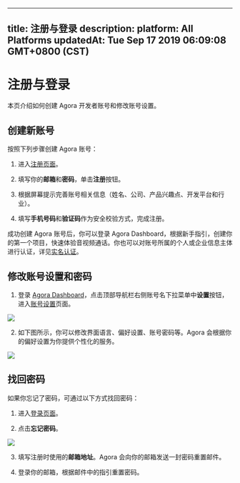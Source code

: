 
---
title: 注册与登录
description: 
platform: All Platforms
updatedAt: Tue Sep 17 2019 06:09:08 GMT+0800 (CST)
---
# 注册与登录
本页介绍如何创建 Agora 开发者账号和修改账号设置。

## 创建新账号
按照下列步骤创建 Agora 账号：

1. 进入[注册页面](https://sso.agora.io/cn/signup)。

2. 填写你的**邮箱**和**密码**，单击**注册**按钮。
 
3. 根据屏幕提示完善账号相关信息（姓名、公司、产品兴趣点、开发平台和行业）。

4. 填写**手机号码**和**验证码**作为安全校验方式，完成注册。

成功创建 Agora 账号后，你可以登录 Agora Dashboard，根据新手指引，创建你的第一个项目，快速体验音视频通话。你也可以对账号所属的个人或企业信息主体进行认证，详见[实名认证](../../cn/Agora%20Platform/identity_authentication.md)。

## 修改账号设置和密码

1. 登录 [Agora Dashboard](https://dashboard.agora.io)，点击顶部导航栏右侧账号名下拉菜单中**设置**按钮，进入[账号设置](https://dashboard.agora.io/settings)页面。

![](https://web-cdn.agora.io/docs-files/1563960156644)

2. 如下图所示，你可以修改界面语言、偏好设置、账号密码等。Agora 会根据你的偏好设置为你提供个性化的服务。

![](https://web-cdn.agora.io/docs-files/1563960733631)


## 找回密码

如果你忘记了密码，可通过以下方式找回密码：

1. 进入[登录页面](https://sso.agora.io/cn/signup)。

2. 点击**忘记密码**。

 ![](https://web-cdn.agora.io/docs-files/1552447886350)

3. 填写注册时使用的**邮箱地址**。Agora 会向你的邮箱发送一封密码重置邮件。

4. 登录你的邮箱，根据邮件中的指引重置密码。
